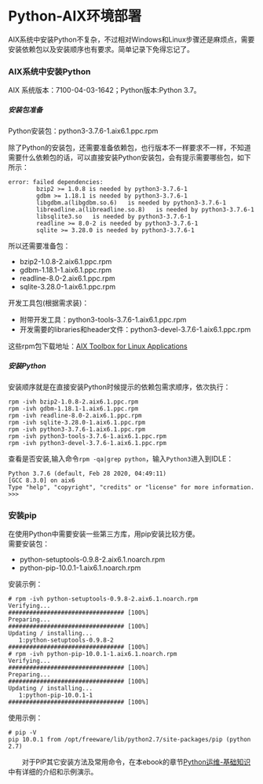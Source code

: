 # Python-AIX环境部署
AIX系统中安装Python不复杂，不过相对Windows和Linux步骤还是麻烦点，需要安装依赖包以及安装顺序也有要求。简单记录下免得忘记了。
### AIX系统中安装Python
AIX 系统版本：7100-04-03-1642；Python版本:Python 3.7。
##### 安装包准备
Python安装包：python3-3.7.6-1.aix6.1.ppc.rpm

除了Python的安装包，还需要准备依赖包，也行版本不一样要求不一样，不知道需要什么依赖包的话，可以直接安装Python安装包，会有提示需要哪些包，如下所示：
```shell
error: failed dependencies:
        bzip2 >= 1.0.8 is needed by python3-3.7.6-1
        gdbm >= 1.18.1 is needed by python3-3.7.6-1
        libgdbm.a(libgdbm.so.6)   is needed by python3-3.7.6-1
        libreadline.a(libreadline.so.8)   is needed by python3-3.7.6-1
        libsqlite3.so   is needed by python3-3.7.6-1
        readline >= 8.0-2 is needed by python3-3.7.6-1
        sqlite >= 3.28.0 is needed by python3-3.7.6-1
```
所以还需要准备包：
- bzip2-1.0.8-2.aix6.1.ppc.rpm          
- gdbm-1.18.1-1.aix6.1.ppc.rpm       
- readline-8.0-2.aix6.1.ppc.rpm
- sqlite-3.28.0-1.aix6.1.ppc.rpm 

开发工具包(根据需求装)：
- 附带开发工具：python3-tools-3.7.6-1.aix6.1.ppc.rpm
- 开发需要的libraries和header文件：python3-devel-3.7.6-1.aix6.1.ppc.rpm

这些rpm包下载地址：[AIX Toolbox for Linux Applications](https://www.ibm.com/support/pages/node/883796?mhsrc=ibmsearch_a&mhq=AIX%20Toolbox%20for%20Linux%C2%AE%20Applications)

##### 安装Python
安装顺序就是在直接安装Python时候提示的依赖包需求顺序，依次执行：
```shell
rpm -ivh bzip2-1.0.8-2.aix6.1.ppc.rpm          
rpm -ivh gdbm-1.18.1-1.aix6.1.ppc.rpm       
rpm -ivh readline-8.0-2.aix6.1.ppc.rpm
rpm -ivh sqlite-3.28.0-1.aix6.1.ppc.rpm
rpm -ivh python3-3.7.6-1.aix6.1.ppc.rpm
rpm -ivh python3-tools-3.7.6-1.aix6.1.ppc.rpm
rpm -ivh python3-devel-3.7.6-1.aix6.1.ppc.rpm
```
查看是否安装,输入命令`rpm -qa|grep python`，输入`Python3`进入到IDLE：
```shell
Python 3.7.6 (default, Feb 28 2020, 04:49:11) 
[GCC 8.3.0] on aix6
Type "help", "copyright", "credits" or "license" for more information.
>>> 
```
### 安装pip
在使用Python中需要安装一些第三方库，用pip安装比较方便。    
需要安装包：
- python-setuptools-0.9.8-2.aix6.1.noarch.rpm
- python-pip-10.0.1-1.aix6.1.noarch.rpm

安装示例：
```
# rpm -ivh python-setuptools-0.9.8-2.aix6.1.noarch.rpm
Verifying...                          ################################# [100%]
Preparing...                          ################################# [100%]
Updating / installing...
   1:python-setuptools-0.9.8-2        ################################# [100%]
# rpm -ivh python-pip-10.0.1-1.aix6.1.noarch.rpm
Verifying...                          ################################# [100%]
Preparing...                          ################################# [100%]
Updating / installing...
   1:python-pip-10.0.1-1              ################################# [100%]
```
使用示例：
```
# pip -V
pip 10.0.1 from /opt/freeware/lib/python2.7/site-packages/pip (python 2.7)
```
&#8195;&#8195;对于PIP其它安装方法及常用命令，在本ebook的章节[Python运维-基础知识](https://ebook.big1000.com/14-Python%E7%B3%BB%E7%BB%9F%E7%AE%A1%E7%90%86%E4%B8%8E%E8%87%AA%E5%8A%A8%E5%8C%96%E8%BF%90%E7%BB%B4/01-Python%E8%BF%90%E7%BB%B4-%E5%9F%BA%E7%A1%80%E5%AD%A6%E4%B9%A0%E7%AC%94%E8%AE%B0/01-Python%E8%BF%90%E7%BB%B4-%E5%9F%BA%E7%A1%80%E7%9F%A5%E8%AF%86.html?h=pip)中有详细的介绍和示例演示。

